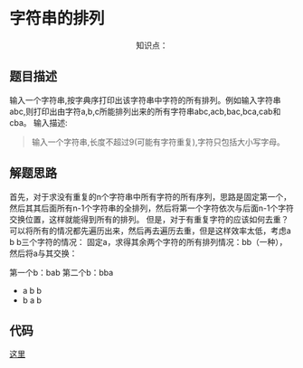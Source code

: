 # 字符串的排列

<center>知识点：</center>


## 题目描述
输入一个字符串,按字典序打印出该字符串中字符的所有排列。例如输入字符串abc,则打印出由字符a,b,c所能排列出来的所有字符串abc,acb,bac,bca,cab和cba。
输入描述:
> 输入一个字符串,长度不超过9(可能有字符重复),字符只包括大小写字母。

## 解题思路
首先，对于求没有重复的n个字符串中所有字符的所有序列，思路是固定第一个，然后其其后面所有n-1个字符串的全排列，然后将第一个字符依次与后面n-1个字符交换位置，这样就能得到所有的排列。
但是，对于有重复字符的应该如何去重？可以将所有的情况都先遍历出来，然后再去遍历去重，但是这样效率太低，考虑a b b三个字符的情况：
固定a，求得其余两个字符的所有排列情况：bb（一种），然后将a与其交换：

第一个b：bab
第二个b：bba

- a b b
- b a b


## 代码

[这里](../Code/26.py)